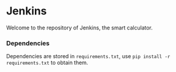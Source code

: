 # Jenkins #
Welcome to the repository of Jenkins, the smart calculator.

### Dependencies ###
Dependencies are stored in `requirements.txt`, use `pip install -r requirements.txt` to obtain them.
